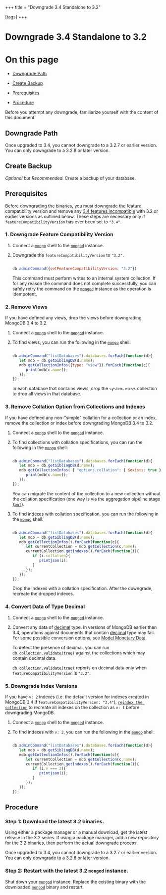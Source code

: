 +++
title = "Downgrade 3.4 Standalone to 3.2"

[tags]
+++
# Downgrade 3.4 Standalone to 3.2


# On this page

* [Downgrade Path](#downgrade-path) 

* [Create Backup](#create-backup) 

* [Prerequisites](#prerequisites) 

* [Procedure](#procedure) 

Before you attempt any downgrade, familiarize yourself with the content
of this document.


## Downgrade Path

Once upgraded to 3.4, you cannot downgrade to a 3.2.7 or earlier
version. You can only downgrade to a 3.2.8 or later version.


## Create Backup

*Optional but Recommended.*  Create a backup of your database.


## Prerequisites

Before downgrading the binaries, you must downgrade the feature
compatibility version and remove any [3.4 features incompatible](#compatibility-enabled) with 3.2 or earlier versions as outlined
below. These steps are necessary only if
``featureCompatibilityVersion`` has ever been set to ``"3.4"``.


### 1. Downgrade Feature Compatibility Version

1. Connect a [``mongo``](#bin.mongo) shell to the [``mongod``](#bin.mongod) instance. 

2. Downgrade the ``featureCompatibilityVersion`` to ``"3.2"``. 

   ```javascript

   db.adminCommand({setFeatureCompatibilityVersion: "3.2"})

   ```

   This command must perform writes to an internal system collection.
   If for any reason the command does not complete successfully, you
   can safely retry the command on the [``mongod``](#bin.mongod) instance as the operation is
   idempotent.


### 2. Remove Views

If you have defined any views, drop the views before downgrading
MongoDB 3.4 to 3.2.

1. Connect a [``mongo``](#bin.mongo) shell to the [``mongod``](#bin.mongod) instance. 

2. To find views, you can run the following in the [``mongo``](#bin.mongo) shell: 

   ```javascript

   db.adminCommand("listDatabases").databases.forEach(function(d){
      let mdb = db.getSiblingDB(d.name);
      mdb.getCollectionInfos({type: "view"}).forEach(function(c){
         print(mdb[c.name]);
      });
   });

   ```

   In each database that contains views, drop the ``system.views``
   collection to drop all views in that database.


### 3. Remove Collation Option from Collections and Indexes

If you have defined any non-"simple" collation for a collection or an
index, remove the collection or index before downgrading MongoDB 3.4 to
3.2.

1. Connect a [``mongo``](#bin.mongo) shell to the [``mongod``](#bin.mongod) instance. 

2. To find collections with collation specifications, you can run the following in the [``mongo``](#bin.mongo) shell: 

   ```javascript

   db.adminCommand("listDatabases").databases.forEach(function(d){
      let mdb = db.getSiblingDB(d.name);
      mdb.getCollectionInfos( { "options.collation": { $exists: true } } ).forEach(function(c){
         print(mdb[c.name]);
      });
   });

   ```

   You can migrate the content of the collection to a new collection
   without the collation specification (one way is via the
   aggregation pipeline stage [``$out``](#pipe._S_out)).

3. To find indexes with collation specification, you can run the following in the [``mongo``](#bin.mongo) shell: 

   ```javascript

   db.adminCommand("listDatabases").databases.forEach(function(d){
      let mdb = db.getSiblingDB(d.name);
      mdb.getCollectionInfos().forEach(function(c){
         let currentCollection = mdb.getCollection(c.name);
         currentCollection.getIndexes().forEach(function(i){
            if (i.collation){
               printjson(i);
            }
         });
      });
   });

   ```

   Drop the indexes with a collation specification. After the downgrade,
   recreate the dropped indexes.


### 4. Convert Data of Type Decimal

1. Connect a [``mongo``](#bin.mongo) shell to the [``mongod``](#bin.mongod) instance. 

2. Convert any data of [decimal](#decimal) type. In versions of MongoDB earlier than 3.4, operations against documents that contain [decimal](#decimal) type may fail. For some possible conversion options, see [Model Monetary Data](#). 

   To detect the presence of decimal, you can run
   [``db.collection.validate(true)``](#db.collection.validate)
   against the collections which may contain decimal data.

   [``db.collection.validate(true)``](#db.collection.validate)
   reports on decimal data only when ``featureCompatibilityVersion`` is
   ``"3.2"``.


### 5. Downgrade Index Versions

If you have ``v: 2`` indexes (i.e. the default version for indexes
created in MongoDB 3.4 if ``featureCompatibilityVersion: "3.4"``),
[``reindex the collection``](#db.collection.reIndex) to recreate
all indexes on the collection as ``v: 1`` before downgrading MongoDB.

1. Connect a [``mongo``](#bin.mongo) shell to the [``mongod``](#bin.mongod) instance. 

2. To find indexes with ``v: 2``, you can run the following in the [``mongo``](#bin.mongo) shell: 

   ```javascript

   db.adminCommand("listDatabases").databases.forEach(function(d){
      let mdb = db.getSiblingDB(d.name);
      mdb.getCollectionInfos().forEach(function(c){
         let currentCollection = mdb.getCollection(c.name);
         currentCollection.getIndexes().forEach(function(i){
            if (i.v === 2){
               printjson(i);
            }
         });
      });
   });

   ```


## Procedure


### Step 1: Download the latest 3.2 binaries.

Using either a package manager or a manual download, get the latest
release in the 3.2 series. If using a package manager, add a new
repository for the 3.2 binaries, then perform the actual downgrade
process.

Once upgraded to 3.4, you cannot downgrade to a 3.2.7 or earlier
version. You can only downgrade to a 3.2.8 or later version.


### Step 2: Restart with the latest 3.2 ``mongod`` instance.

Shut down your [``mongod``](#bin.mongod) instance. Replace the existing
binary with the downloaded [``mongod``](#bin.mongod) binary and restart.
